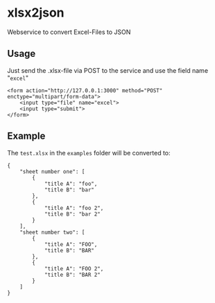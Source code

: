 # xlsx2json
Webservice to convert Excel-Files to JSON

## Usage
Just send the .xlsx-file via POST to the service and use the field name "`excel`"

```
<form action="http://127.0.0.1:3000" method="POST" enctype="multipart/form-data">
    <input type="file" name="excel">
    <input type="submit">
</form>
```
## Example
The `test.xlsx` in the `examples` folder will be converted to:
```
{
	"sheet number one": [
		{
			"title A": "foo",
			"title B": "bar"
		},
		{
			"title A": "foo 2",
			"title B": "bar 2"
		}
	],
	"sheet number two": [
		{
			"title A": "FOO",
			"title B": "BAR"
		},
		{
			"title A": "FOO 2",
			"title B": "BAR 2"
		}
	]
}
```